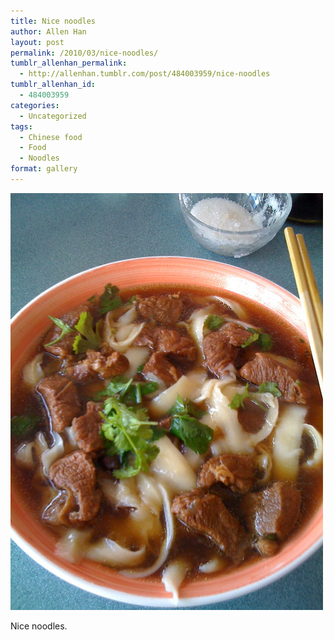 ```yaml
---
title: Nice noodles
author: Allen Han
layout: post
permalink: /2010/03/nice-noodles/
tumblr_allenhan_permalink:
  - http://allenhan.tumblr.com/post/484003959/nice-noodles
tumblr_allenhan_id:
  - 484003959
categories:
  - Uncategorized
tags:
  - Chinese food
  - Food
  - Noodles
format: gallery
---
```

[<img class="alignnone size-full wp-image-493" alt="tumblr_l03eeqIWVl1qzkacto1_" src="/images/uploads/2013/03/tumblr_l03eeqIWVl1qzkacto1_.jpg" width="500" height="667" />][1]

Nice noodles.

 [1]: /images/uploads/2013/03/tumblr_l03eeqIWVl1qzkacto1_.jpg
